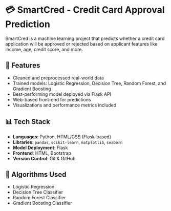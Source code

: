 # 💳 SmartCred - Credit Card Approval Prediction

SmartCred is a machine learning project that predicts whether a credit card application will be approved or rejected based on applicant features like income, age, credit score, and more.

## 🚀 Features

- Cleaned and preprocessed real-world data
- Trained models: Logistic Regression, Decision Tree, Random Forest, and Gradient Boosting
- Best-performing model deployed via Flask API
- Web-based front-end for predictions
- Visualizations and performance metrics included

## 📊 Tech Stack

- **Languages**: Python, HTML/CSS (Flask-based)
- **Libraries**: `pandas`, `scikit-learn`, `matplotlib`, `seaborn`
- **Model Deployment**: Flask
- **Frontend**: HTML, Bootstrap
- **Version Control**: Git & GitHub

## 🧠 Algorithms Used

- Logistic Regression
- Decision Tree Classifier
- Random Forest Classifier
- Gradient Boosting Classifier


